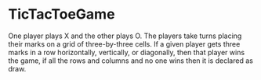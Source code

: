 # TicTacToeGame
One player plays X and the other plays O. The players take turns placing their marks on a grid of three-by-three cells. If a given player gets three marks in a row horizontally, vertically, or diagonally, then that player wins the game, if all the rows and columns and no one wins then it is declared as draw.
